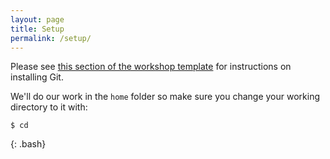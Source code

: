 ```yaml
---
layout: page
title: Setup
permalink: /setup/
---
```


Please see [this section of the workshop template][workshop-setup]
for instructions on installing Git.

We'll do our work in the `home` folder so make sure you change your working directory to it with:

~~~
$ cd 
~~~
{: .bash}

[workshop-setup]: https://swcarpentry.github.io/workshop-template/#git
